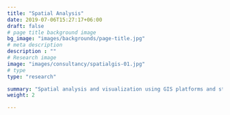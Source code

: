 ```yaml
---
title: "Spatial Analysis"
date: 2019-07-06T15:27:17+06:00
draft: false
# page title background image
bg_image: "images/backgrounds/page-title.jpg"
# meta description
description : ""
# Research image
image: "images/consultancy/spatialgis-01.jpg"
# type
type: "research"

summary: "Spatial analysis and visualization using GIS platforms and statistical models and tools for urban planning and management."
weight: 2

---
```

